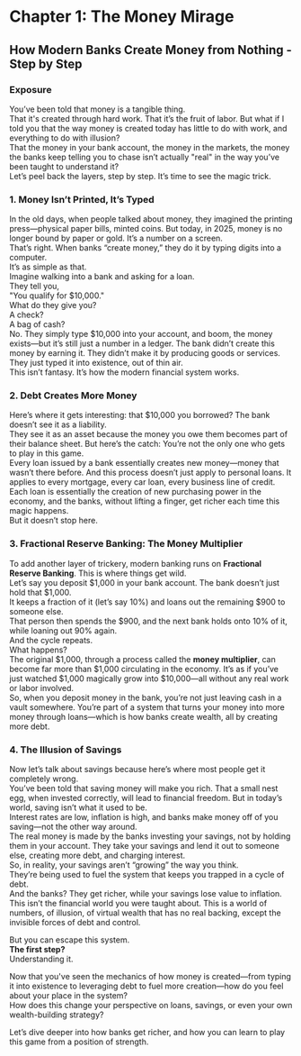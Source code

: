 # Chapter 1: The Money Mirage  
## How Modern Banks Create Money from Nothing - Step by Step

### Exposure
You’ve been told that money is a tangible thing.  
That it's created through hard work. That it’s the fruit of labor. But what if I told you that the way money is created today has little to do with work, and everything to do with illusion?  
That the money in your bank account, the money in the markets, the money the banks keep telling you to chase isn’t actually "real" in the way you’ve been taught to understand it?  
Let’s peel back the layers, step by step. It’s time to see the magic trick.

### 1. Money Isn’t Printed, It’s Typed
In the old days, when people talked about money, they imagined the printing press—physical paper bills, minted coins. But today, in 2025, money is no longer bound by paper or gold. It’s a number on a screen.  
That’s right. When banks “create money,” they do it by typing digits into a computer.  
It’s as simple as that.  
Imagine walking into a bank and asking for a loan.  
They tell you,  
"You qualify for $10,000."  
What do they give you?  
A check?  
A bag of cash?  
No. They simply type $10,000 into your account, and boom, the money exists—but it’s still just a number in a ledger. The bank didn’t create this money by earning it. They didn’t make it by producing goods or services. They just typed it into existence, out of thin air.  
This isn’t fantasy. It’s how the modern financial system works.

### 2. Debt Creates More Money
Here’s where it gets interesting: that $10,000 you borrowed? The bank doesn’t see it as a liability.  
They see it as an asset because the money you owe them becomes part of their balance sheet. But here’s the catch: You’re not the only one who gets to play in this game.  
Every loan issued by a bank essentially creates new money—money that wasn’t there before. And this process doesn’t just apply to personal loans. It applies to every mortgage, every car loan, every business line of credit. Each loan is essentially the creation of new purchasing power in the economy, and the banks, without lifting a finger, get richer each time this magic happens.  
But it doesn’t stop here.

### 3. Fractional Reserve Banking: The Money Multiplier
To add another layer of trickery, modern banking runs on **Fractional Reserve Banking**. This is where things get wild.  
Let’s say you deposit $1,000 in your bank account. The bank doesn’t just hold that $1,000.  
It keeps a fraction of it (let’s say 10%) and loans out the remaining $900 to someone else.  
That person then spends the $900, and the next bank holds onto 10% of it, while loaning out 90% again.  
And the cycle repeats.  
What happens?  
The original $1,000, through a process called the **money multiplier**, can become far more than $1,000 circulating in the economy. It’s as if you’ve just watched $1,000 magically grow into $10,000—all without any real work or labor involved.  
So, when you deposit money in the bank, you’re not just leaving cash in a vault somewhere. You’re part of a system that turns your money into more money through loans—which is how banks create wealth, all by creating more debt.

### 4. The Illusion of Savings
Now let’s talk about savings because here’s where most people get it completely wrong.  
You’ve been told that saving money will make you rich. That a small nest egg, when invested correctly, will lead to financial freedom. But in today’s world, saving isn’t what it used to be.  
Interest rates are low, inflation is high, and banks make money off of you saving—not the other way around.  
The real money is made by the banks investing your savings, not by holding them in your account. They take your savings and lend it out to someone else, creating more debt, and charging interest.  
So, in reality, your savings aren’t “growing” the way you think.  
They’re being used to fuel the system that keeps you trapped in a cycle of debt.  
And the banks? They get richer, while your savings lose value to inflation.  
This isn’t the financial world you were taught about. This is a world of numbers, of illusion, of virtual wealth that has no real backing, except the invisible forces of debt and control.  

But you can escape this system.  
**The first step?**  
Understanding it.  

Now that you've seen the mechanics of how money is created—from typing it into existence to leveraging debt to fuel more creation—how do you feel about your place in the system?  
How does this change your perspective on loans, savings, or even your own wealth-building strategy?  

Let’s dive deeper into how banks get richer, and how you can learn to play this game from a position of strength.

